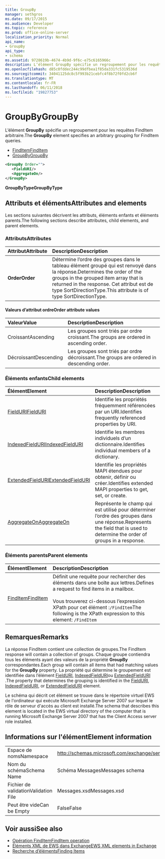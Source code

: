 ```yaml
---
title: GroupBy
manager: sethgros
ms.date: 09/17/2015
ms.audience: Developer
ms.topic: reference
ms.prod: office-online-server
localization_priority: Normal
api_name:
- GroupBy
api_type:
- schema
ms.assetid: 9728619b-4674-4b9d-9f6c-e75c6165966c
description: L’élément GroupBy spécifie un regroupement pour les requêtes FindItem arbitraire.
ms.openlocfilehash: d85c0fddec244c99dfbea1f85da331fc5319536d
ms.sourcegitcommit: 34041125dc8c5f993b21cebfc4f8b72f0fd2cb6f
ms.translationtype: MT
ms.contentlocale: fr-FR
ms.lasthandoff: 06/11/2018
ms.locfileid: "19827753"
---
```

# <a name="groupby"></a><span data-ttu-id="ea9d5-103">GroupBy</span><span class="sxs-lookup"><span data-stu-id="ea9d5-103">GroupBy</span></span>

<span data-ttu-id="ea9d5-104">L’élément **GroupBy** spécifie un regroupement pour les requêtes FindItem arbitraire.</span><span class="sxs-lookup"><span data-stu-id="ea9d5-104">The **GroupBy** element specifies an arbitrary grouping for FindItem queries.</span></span> 
  
- [<span data-ttu-id="ea9d5-105">FindItem</span><span class="sxs-lookup"><span data-stu-id="ea9d5-105">FindItem</span></span>](finditem.md)
- [<span data-ttu-id="ea9d5-106">GroupBy</span><span class="sxs-lookup"><span data-stu-id="ea9d5-106">GroupBy</span></span>](groupby.md)
  
```xml
<GroupBy Order="">
   <FieldURI/>
   <AggregateOn/>
</GroupBy>
```

 <span data-ttu-id="ea9d5-107">**GroupByType**</span><span class="sxs-lookup"><span data-stu-id="ea9d5-107">**GroupByType**</span></span>
## <a name="attributes-and-elements"></a><span data-ttu-id="ea9d5-108">Attributs et éléments</span><span class="sxs-lookup"><span data-stu-id="ea9d5-108">Attributes and elements</span></span>

<span data-ttu-id="ea9d5-109">Les sections suivantes décrivent les attributs, éléments enfants et éléments parents.</span><span class="sxs-lookup"><span data-stu-id="ea9d5-109">The following sections describe attributes, child elements, and parent elements.</span></span>
  
### <a name="attributes"></a><span data-ttu-id="ea9d5-110">Attributs</span><span class="sxs-lookup"><span data-stu-id="ea9d5-110">Attributes</span></span>

|<span data-ttu-id="ea9d5-111">**Attribut**</span><span class="sxs-lookup"><span data-stu-id="ea9d5-111">**Attribute**</span></span>|<span data-ttu-id="ea9d5-112">**Description**</span><span class="sxs-lookup"><span data-stu-id="ea9d5-112">**Description**</span></span>|
|:-----|:-----|
|<span data-ttu-id="ea9d5-113">**Order**</span><span class="sxs-lookup"><span data-stu-id="ea9d5-113">**Order**</span></span> <br/> | <span data-ttu-id="ea9d5-114">Détermine l’ordre des groupes dans le tableau élément groupé qui est renvoyé dans la réponse.</span><span class="sxs-lookup"><span data-stu-id="ea9d5-114">Determines the order of the groups in the grouped item array that is returned in the response.</span></span> <span data-ttu-id="ea9d5-115">Cet attribut est de type SortDirectionType.</span><span class="sxs-lookup"><span data-stu-id="ea9d5-115">This attribute is of type SortDirectionType.</span></span>  <br/> |
   
#### <a name="order-attribute-values"></a><span data-ttu-id="ea9d5-116">Valeurs d’attribut ordre</span><span class="sxs-lookup"><span data-stu-id="ea9d5-116">Order attribute values</span></span>

|<span data-ttu-id="ea9d5-117">**Valeur**</span><span class="sxs-lookup"><span data-stu-id="ea9d5-117">**Value**</span></span>|<span data-ttu-id="ea9d5-118">**Description**</span><span class="sxs-lookup"><span data-stu-id="ea9d5-118">**Description**</span></span>|
|:-----|:-----|
|<span data-ttu-id="ea9d5-119">Croissant</span><span class="sxs-lookup"><span data-stu-id="ea9d5-119">Ascending</span></span>  <br/> |<span data-ttu-id="ea9d5-120">Les groupes sont triés par ordre croissant.</span><span class="sxs-lookup"><span data-stu-id="ea9d5-120">The groups are ordered in ascending order.</span></span>  <br/> |
|<span data-ttu-id="ea9d5-121">Décroissant</span><span class="sxs-lookup"><span data-stu-id="ea9d5-121">Descending</span></span>  <br/> |<span data-ttu-id="ea9d5-122">Les groupes sont triés par ordre décroissant.</span><span class="sxs-lookup"><span data-stu-id="ea9d5-122">The groups are ordered in descending order.</span></span>  <br/> |
   
### <a name="child-elements"></a><span data-ttu-id="ea9d5-123">Éléments enfants</span><span class="sxs-lookup"><span data-stu-id="ea9d5-123">Child elements</span></span>

|<span data-ttu-id="ea9d5-124">**Élément**</span><span class="sxs-lookup"><span data-stu-id="ea9d5-124">**Element**</span></span>|<span data-ttu-id="ea9d5-125">**Description**</span><span class="sxs-lookup"><span data-stu-id="ea9d5-125">**Description**</span></span>|
|:-----|:-----|
|[<span data-ttu-id="ea9d5-126">FieldURI</span><span class="sxs-lookup"><span data-stu-id="ea9d5-126">FieldURI</span></span>](fielduri.md) <br/> |<span data-ttu-id="ea9d5-127">Identifie les propriétés fréquemment référencées par un URI.</span><span class="sxs-lookup"><span data-stu-id="ea9d5-127">Identifies frequently referenced properties by URI.</span></span>  <br/> |
|[<span data-ttu-id="ea9d5-128">IndexedFieldURI</span><span class="sxs-lookup"><span data-stu-id="ea9d5-128">IndexedFieldURI</span></span>](indexedfielduri.md) <br/> |<span data-ttu-id="ea9d5-129">Identifie les membres individuels d’un dictionnaire.</span><span class="sxs-lookup"><span data-stu-id="ea9d5-129">Identifies individual members of a dictionary.</span></span>  <br/> |
|[<span data-ttu-id="ea9d5-130">ExtendedFieldURI</span><span class="sxs-lookup"><span data-stu-id="ea9d5-130">ExtendedFieldURI</span></span>](extendedfielduri.md) <br/> |<span data-ttu-id="ea9d5-131">Identifie les propriétés MAPI étendues pour obtenir, définir ou créer.</span><span class="sxs-lookup"><span data-stu-id="ea9d5-131">Identifies extended MAPI properties to get, set, or create.</span></span>  <br/> |
|[<span data-ttu-id="ea9d5-132">AggregateOn</span><span class="sxs-lookup"><span data-stu-id="ea9d5-132">AggregateOn</span></span>](aggregateon.md) <br/> |<span data-ttu-id="ea9d5-133">Représente le champ qui est utilisé pour déterminer l’ordre des groupes dans une réponse.</span><span class="sxs-lookup"><span data-stu-id="ea9d5-133">Represents the field that is used to determine the order of groups in a response.</span></span>  <br/> |
   
### <a name="parent-elements"></a><span data-ttu-id="ea9d5-134">Éléments parents</span><span class="sxs-lookup"><span data-stu-id="ea9d5-134">Parent elements</span></span>

|<span data-ttu-id="ea9d5-135">**Élément**</span><span class="sxs-lookup"><span data-stu-id="ea9d5-135">**Element**</span></span>|<span data-ttu-id="ea9d5-136">**Description**</span><span class="sxs-lookup"><span data-stu-id="ea9d5-136">**Description**</span></span>|
|:-----|:-----|
|[<span data-ttu-id="ea9d5-137">FindItem</span><span class="sxs-lookup"><span data-stu-id="ea9d5-137">FindItem</span></span>](finditem.md) <br/> |<span data-ttu-id="ea9d5-138">Définit une requête pour rechercher des éléments dans une boîte aux lettres.</span><span class="sxs-lookup"><span data-stu-id="ea9d5-138">Defines a request to find items in a mailbox.</span></span>  <br/><br/> <span data-ttu-id="ea9d5-139">Vous trouverez ci-dessous l’expression XPath pour cet élément :`/FindItem`</span><span class="sxs-lookup"><span data-stu-id="ea9d5-139">The following is the XPath expression to this element:  `/FindItem`</span></span> <br/> |
   
## <a name="remarks"></a><span data-ttu-id="ea9d5-140">Remarques</span><span class="sxs-lookup"><span data-stu-id="ea9d5-140">Remarks</span></span>

<span data-ttu-id="ea9d5-141">La réponse FindItem contient une collection de groupes.</span><span class="sxs-lookup"><span data-stu-id="ea9d5-141">The FindItem response will contain a collection of groups.</span></span> <span data-ttu-id="ea9d5-142">Chaque groupe contiendra tous les éléments ayant des valeurs de la propriété **GroupBy** correspondantes.</span><span class="sxs-lookup"><span data-stu-id="ea9d5-142">Each group will contain all items that had matching values for the **GroupBy** property.</span></span> <span data-ttu-id="ea9d5-143">La propriété qui détermine le groupement est identifiée dans l’élément [FieldURI](fielduri.md), [IndexedFieldURI](indexedfielduri.md)ou [ExtendedFieldURI](extendedfielduri.md) .</span><span class="sxs-lookup"><span data-stu-id="ea9d5-143">The property that determines the grouping is identified in the [FieldURI](fielduri.md), [IndexedFieldURI](indexedfielduri.md), or [ExtendedFieldURI](extendedfielduri.md) element.</span></span> 
  
<span data-ttu-id="ea9d5-144">Le schéma qui décrit cet élément se trouve dans le répertoire virtuel EWS de l'ordinateur qui exécute Microsoft Exchange Server 2007 sur lequel le rôle de serveur d'accès au client est installé.</span><span class="sxs-lookup"><span data-stu-id="ea9d5-144">The schema that describes this element is located in the EWS virtual directory of the computer that is running Microsoft Exchange Server 2007 that has the Client Access server role installed.</span></span>
  
## <a name="element-information"></a><span data-ttu-id="ea9d5-145">Informations sur l'élément</span><span class="sxs-lookup"><span data-stu-id="ea9d5-145">Element information</span></span>

|||
|:-----|:-----|
|<span data-ttu-id="ea9d5-146">Espace de noms</span><span class="sxs-lookup"><span data-stu-id="ea9d5-146">Namespace</span></span>  <br/> |http://schemas.microsoft.com/exchange/services/2006/messages  <br/> |
|<span data-ttu-id="ea9d5-147">Nom du schéma</span><span class="sxs-lookup"><span data-stu-id="ea9d5-147">Schema Name</span></span>  <br/> |<span data-ttu-id="ea9d5-148">Schéma Messages</span><span class="sxs-lookup"><span data-stu-id="ea9d5-148">Messages schema</span></span>  <br/> |
|<span data-ttu-id="ea9d5-149">Fichier de validation</span><span class="sxs-lookup"><span data-stu-id="ea9d5-149">Validation File</span></span>  <br/> |<span data-ttu-id="ea9d5-150">Messages.xsd</span><span class="sxs-lookup"><span data-stu-id="ea9d5-150">Messages.xsd</span></span>  <br/> |
|<span data-ttu-id="ea9d5-151">Peut être vide</span><span class="sxs-lookup"><span data-stu-id="ea9d5-151">Can be Empty</span></span>  <br/> |<span data-ttu-id="ea9d5-152">False</span><span class="sxs-lookup"><span data-stu-id="ea9d5-152">False</span></span>  <br/> |
   
## <a name="see-also"></a><span data-ttu-id="ea9d5-153">Voir aussi</span><span class="sxs-lookup"><span data-stu-id="ea9d5-153">See also</span></span>

- [<span data-ttu-id="ea9d5-154">Opération FindItem</span><span class="sxs-lookup"><span data-stu-id="ea9d5-154">FindItem operation</span></span>](finditem-operation.md)
- [<span data-ttu-id="ea9d5-155">Éléments XML de EWS dans Exchange</span><span class="sxs-lookup"><span data-stu-id="ea9d5-155">EWS XML elements in Exchange</span></span>](ews-xml-elements-in-exchange.md)
- [<span data-ttu-id="ea9d5-156">Recherche d’éléments</span><span class="sxs-lookup"><span data-stu-id="ea9d5-156">Finding Items</span></span>](http://msdn.microsoft.com/library/63af1f9c-464b-4fca-9ae3-3d60f24ca93c%28Office.15%29.aspx)

